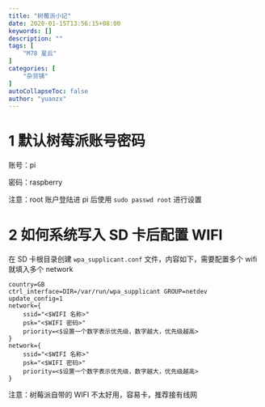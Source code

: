 ```yaml
---
title: "树莓派小记"
date: 2020-01-15T13:56:15+08:00
keywords: []
description: ""
tags: [
    "M78 星云"
]
categories: [
    "杂货铺"
]
autoCollapseToc: false
author: "yuanzx"
---
```


# 1 默认树莓派账号密码

账号：pi

密码：raspberry

注意：root 账户登陆进 pi 后使用 `sudo passwd root` 进行设置

# 2 如何系统写入 SD 卡后配置 WIFI

在 SD 卡根目录创建 `wpa_supplicant.conf` 文件，内容如下，需要配置多个 wifi 就填入多个 network

```
country=GB
ctrl_interface=DIR=/var/run/wpa_supplicant GROUP=netdev
update_config=1
network={
    ssid="<$WIFI 名称>"
    psk="<$WIFI 密码>"
    priority=<$设置一个数字表示优先级，数字越大，优先级越高>
}
network={
    ssid="<$WIFI 名称>"
    psk="<$WIFI 密码>"
    priority=<$设置一个数字表示优先级，数字越大，优先级越高>
}
```

注意：树莓派自带的 WIFI 不太好用，容易卡，推荐接有线网